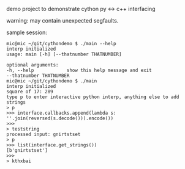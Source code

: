 demo project to demonstrate cython py <-> c++ interfacing

warning: may contain unexpected segfaults.

sample session:

    mic@mic ~/git/cythondemo $ ./main --help
    interp initialized
    usage: main [-h] [--thatnumber THATNUMBER]

    optional arguments:
    -h, --help            show this help message and exit
    --thatnumber THATNUMBER
    mic@mic ~/git/cythondemo $ ./main
    interp initialized
    square of 17: 289
    type p to enter interactive python interp, anything else to add strings
    > p
    >>> interface.callbacks.append(lambda s: ''.join(reversed(s.decode())).encode())
    >>>
    > teststring
    processed input: gnirtstset
    > p
    >>> list(interface.get_strings())
    [b'gnirtstset']
    >>>
    > kthxbai
